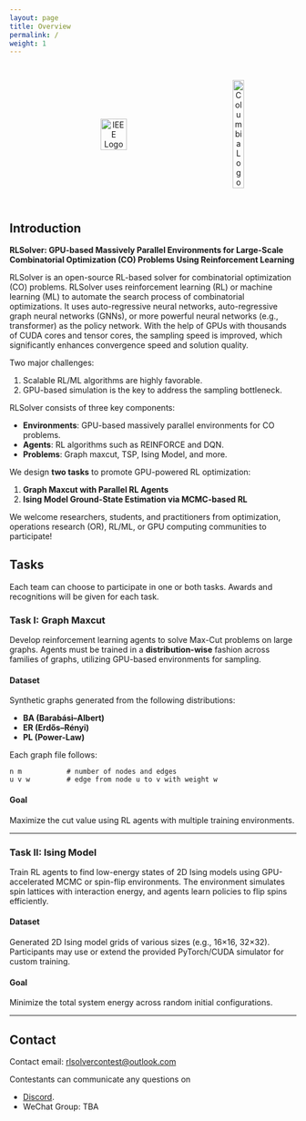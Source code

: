 ```yaml
---
layout: page
title: Overview
permalink: /
weight: 1
---
```


<div style="text-align: center; display: flex; width: 100%; justify-content: space-evenly; align-items: center; gap: 1em; padding: 2em">
  <img style="width: 30%;" src="https://github.com/Open-Finance-Lab/FinRL_Contest_2025/blob/main/docs/assets/logos/ieee-logo.png?raw=true" alt="IEEE Logo">
  <img style="width: 20%;" src="https://github.com/Open-Finance-Lab/FinRL_Contest_2025/blob/main/docs/assets/logos/columbiau.jpeg?raw=true" alt="Columbia Logo">
</div>


## Introduction

**RLSolver: GPU-based Massively Parallel Environments for Large-Scale Combinatorial Optimization (CO) Problems Using Reinforcement Learning**

RLSolver is an open-source RL-based solver for combinatorial optimization (CO) problems. RLSolver uses reinforcement learning (RL) or machine learning (ML) to automate the search process of combinatorial optimizations. It uses auto-regressive neural networks, auto-regressive graph neural networks (GNNs), or more powerful neural networks (e.g., transformer) as the policy network. With the help of GPUs with thousands of CUDA cores and tensor cores, the sampling speed is improved, which significantly enhances convergence speed and solution quality.

Two major challenges:
1.	Scalable RL/ML algorithms are highly favorable. 
2.	GPU-based simulation is the key to address the sampling bottleneck.

RLSolver consists of three key components:
- **Environments**: GPU-based massively parallel environments for CO problems.
- **Agents**: RL algorithms such as REINFORCE and DQN.
- **Problems**: Graph maxcut, TSP, Ising Model, and more.

We design **two tasks** to promote GPU-powered RL optimization:
1. **Graph Maxcut with Parallel RL Agents**
2. **Ising Model Ground-State Estimation via MCMC-based RL**

We welcome researchers, students, and practitioners from optimization, operations research (OR), RL/ML, or GPU computing communities to participate!


## Tasks

Each team can choose to participate in one or both tasks. Awards and recognitions will be given for each task.

### Task I: Graph Maxcut

Develop reinforcement learning agents to solve Max-Cut problems on large graphs. Agents must be trained in a **distribution-wise** fashion across families of graphs, utilizing GPU-based environments for sampling.

#### Dataset

Synthetic graphs generated from the following distributions:
- **BA (Barabási–Albert)**
- **ER (Erdős–Rényi)**
- **PL (Power-Law)**

Each graph file follows:

```
n m           # number of nodes and edges  
u v w         # edge from node u to v with weight w  
```

#### Goal

Maximize the cut value using RL agents with multiple training environments.

---

### Task II: Ising Model

Train RL agents to find low-energy states of 2D Ising models using GPU-accelerated MCMC or spin-flip environments. The environment simulates spin lattices with interaction energy, and agents learn policies to flip spins efficiently.

#### Dataset

Generated 2D Ising model grids of various sizes (e.g., 16×16, 32×32). Participants may use or extend the provided PyTorch/CUDA simulator for custom training.

#### Goal

Minimize the total system energy across random initial configurations.

---


## Contact
Contact email: rlsolvercontest@outlook.com

Contestants can communicate any questions on 
* [Discord](https://discord.gg/QekXz9V63p).
* WeChat Group: TBA
<div style="text-align: center; display: flex; width: 100%; justify-content: space-evenly; align-items: left; gap: 1em; padding: 2em">
</div>




